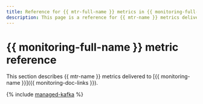 ```yaml
---
title: Reference for {{ mtr-full-name }} metrics in {{ monitoring-full-name }}
description: This page is a reference for {{ mtr-name }} metrics delivered to {{ monitoring-full-name }}.
---
```


# {{ monitoring-full-name }} metric reference

This section describes {{ mtr-name }} metrics delivered to [{{ monitoring-name }}]({{ monitoring-doc-links }}).

{% include [managed-kafka](../_includes/monitoring/metrics-ref/managed-trino.md) %}